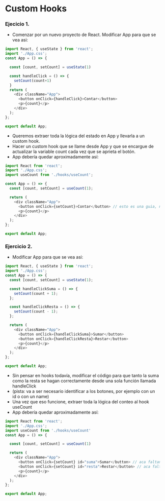 # Custom Hooks

### Ejecicio 1. 
- Comenzar por un nuevo proyecto de React. Modificar App para que se vea asi:

```js
import React, { useState } from 'react';
import './App.css';
const App = () => {

  const [count, setCount] = useState(1)

  const handleClick = () => {
    setCount(count+1)
  }
  return (
    <div className="App">
      <button onClick={handleClick}>Contar</button>
      <p>{count}</p>
    </div>
  );
};

export default App;
```

- Queremos extraer toda la lógica del estado en App y llevarla a un custom hook. 
- Hacer un custom hook que se llame desde App y que se encargue de actualizar la variable count cada vez que se aprieta el botón. 
- App debería quedar aproximadamente así:

```js
import React from 'react';
import './App.css';
import useCount from './hooks/useCount';

const App = () => {
  const [count, setCount] = useCount(1);

  return (
    <div className="App">
      <button onClick={setCount}>Contar</button> // esto es una guia, no debe quedar exactamente asi
      <p>{count}</p>
    </div>
  );
};

export default App;
```

### Ejercicio 2.

- Modificar App para que se vea asi:

```js
import React, { useState } from 'react';
import './App.css';
const App = () => {
  const [count, setCount] = useState(1);

  const handleClickSuma = () => {
    setCount(count + 1);
  };

  const handleClickResta = () => {
    setCount(count - 1);
  };

  return (
    <div className="App">
      <button onClick={handleClickSuma}>Sumar</button>
      <button onClick={handleClickResta}>Restar</button>
      <p>{count}</p>
    </div>
  );
};

export default App;
```

- Sin pensar en hooks todavía, modificar el código para que tanto la suma como la resta se hagan correctamente desde una sola función llamada handleClick 
- (pista: va a ser necesario identificar a los botones, por ejemplo con un id o con un name)
- Una vez que eso funcione, extraer toda la lógica del conteo al hook useCount
- App debería quedar aproximadamente así:

```js
import React from 'react';
import './App.css';
import useCount from './hooks/useCount'
const App = () => {

  const [count, setCount] = useCount(1)

  return (
    <div className="App">
      <button onClick={setCount} id="suma">Sumar</button> // aca faltan cosas, es solo una guia
      <button onClick={setCount} id="resta">Restar</button> // aca faltan cosas, es solo una guia
      <p>{count}</p>
    </div>
  );
};

export default App;
```




